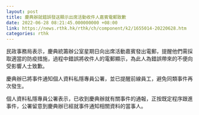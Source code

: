 ```yaml
---
layout: post
title: 慶典辦就錯誤發送顯示出席活動收件人嘉賓電郵致歉
date: 2022-06-28 08:21:45.000000000 +08:00
link: https://news.rthk.hk/rthk/ch/component/k2/1655014-20220628.htm
categories: rthk
---
```


民政事務局表示，慶典統籌辦公室星期日向出席活動嘉賓發出電郵，提醒他們需採取適當的防疫措施，過程中錯誤將收件人的電郵顯示，為此人為錯誤帶來的不便向受影響人士致歉。

慶典辦已將事件通知個人資料私隱專員公署，並已提醒前線員工，避免同類事件再次發生。

個人資料私隱專員公署表示，已收到慶典辦就有關事件的通報，正按既定程序跟進事件，公署留意到慶典辦已經就事件通知相關資料的當事人。
